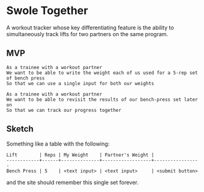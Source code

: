 # Swole Together

A workout tracker whose key differentiating feature is the ability to
simultaneously track lifts for two partners on the same program.

## MVP

```
As a trainee with a workout partner
We want to be able to write the weight each of us used for a 5-rep set of bench press
So that we can use a single input for both our weights
```

```
As a trainee with a workout partner
We want to be able to revisit the results of our bench-press set later on
So that we can track our progress together
```

## Sketch

Something like a table with the following:

```
Lift        | Reps | My Weight    | Partner's Weight |
------------+------+--------------+------------------+-----------------
Bench Press | 5    | <text input> | <text input>     | <submit button>
```

and the site should remember this single set forever.
